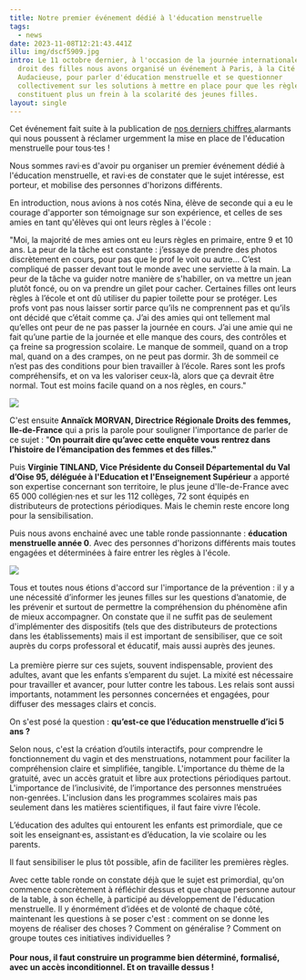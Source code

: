 ```yaml
---
title: Notre premier événement dédié à l'éducation menstruelle
tags:
  - news
date: 2023-11-08T12:21:43.441Z
illu: img/dscf5909.jpg
intro: Le 11 octobre dernier, à l'occasion de la journée internationale pour le
  droit des filles nous avons organisé un événement à Paris, à la Cité
  Audacieuse, pour parler d'éducation menstruelle et se questionner
  collectivement sur les solutions à mettre en place pour que les règles ne
  constituent plus un frein à la scolarité des jeunes filles.
layout: single
---
```

Cet événement fait suite à la publication de [nos derniers chiffres ](https://educationmenstruelle.regleselementaires.com/)alarmants qui nous poussent à réclamer urgemment la mise en place de l'éducation menstruelle pour tous·tes !

Nous sommes ravi·es d'avoir pu organiser un premier événement dédié à l'éducation menstruelle, et ravi·es de constater que le sujet intéresse, est porteur, et mobilise des personnes d'horizons différents.

En introduction, nous avions à nos cotés Nina, élève de seconde qui a eu le courage d'apporter son témoignage sur son expérience, et celles de ses amies en tant qu'élèves qui ont leurs règles à l'école : 

"Moi, la majorité de mes amies ont eu leurs règles en primaire, entre 9 et 10 ans. La peur de la tâche est constante : j’essaye de prendre des photos discrètement en cours, pour pas que le prof le voit ou autre… C’est compliqué de passer devant tout le monde avec une serviette à la main. La peur de la tâche va guider notre manière de s'habiller, on va mettre un jean plutôt foncé, ou on va prendre un gilet pour cacher. Certaines filles ont leurs règles à l’école et ont dû utiliser du papier toilette pour se protéger. Les profs vont pas nous laisser sortir parce qu’ils ne comprennent pas et qu’ils ont décidé que c’était comme ça. J’ai des amies qui ont tellement mal qu’elles ont peur de ne pas passer la journée en cours. J’ai une amie qui ne fait qu’une partie de la journée et elle manque des cours, des contrôles et ça freine sa progression scolaire. Le manque de sommeil, quand on a trop mal, quand on a des crampes, on ne peut pas dormir. 3h de sommeil ce n’est pas des conditions pour bien travailler à l’école. Rares sont les profs compréhensifs, et on va les valoriser ceux-là, alors que ça devrait être normal. Tout est moins facile quand on a nos règles, en cours."

![](img/collage.jpg)

C'est ensuite **Annaïck MORVAN, Directrice Régionale Droits des femmes, Ile-de-France** qui a pris la parole pour souligner l'importance de parler de ce sujet : "**On pourrait dire qu’avec cette enquête vous rentrez dans l’histoire de l’émancipation des femmes et des filles."**

Puis **Virginie TINLAND, Vice Présidente du Conseil Départemental du Val d’Oise 95, déléguée à l'Education et l'Enseignement Supérieur** a apporté son expertise concernant son territoire, le plus jeune d'Ile-de-France avec 65 000 collégien·nes et sur les 112 collèges, 72 sont équipés en distributeurs de protections périodiques. Mais le chemin reste encore long pour la sensibilisation.



Puis nous avons enchainé avec une table ronde passionnante : **éducation menstruelle année 0**. Avec des personnes d'horizons différents mais toutes engagées et déterminées à faire entrer les règles à l'école.

![](img/tableronde.png)

Tous et toutes nous étions d'accord sur l'importance de la prévention : il y a une nécessité d’informer les jeunes filles sur les questions d’anatomie, de les prévenir et surtout de permettre la compréhension du phénomène afin de mieux accompagner. On constate que il ne suffit pas de seulement d'implémenter des dispositifs (tels que des distributeurs de protections dans les établissements) mais il est important de sensibiliser, que ce soit auprès du corps professoral et éducatif, mais aussi auprès des jeunes. \
\
La première pierre sur ces sujets, souvent indispensable, provient des adultes, avant que les enfants s’emparent du sujet. La mixité est nécessaire pour travailler et avancer, pour lutter contre les tabous. Les relais sont aussi importants, notamment les personnes concernées et engagées, pour diffuser des messages clairs et concis. 

On s'est posé la question : **qu’est-ce que l’éducation menstruelle d’ici 5 ans ?** 

Selon nous, c'est la création d’outils interactifs, pour comprendre le fonctionnement du vagin et des menstruations, notamment pour faciliter la compréhension claire et simplifiée, tangible. L'importance du thème de la gratuité, avec un accès gratuit et libre aux protections périodiques partout. L'importance de l’inclusivité, de l’importance des personnes menstruées non-genrées. L'inclusion dans les programmes scolaires mais pas seulement dans les matières scientifiques, il faut faire vivre l’école. 

L’éducation des adultes qui entourent les enfants est primordiale, que ce soit les enseignant·es, assistant·es d’éducation, la vie scolaire ou les parents. 

Il faut sensibiliser le plus tôt possible, afin de faciliter les premières règles.

Avec cette table ronde on constate déjà que le sujet est primordial, qu'on commence concrètement à réfléchir dessus et que chaque personne autour de la table, à son échelle, à participé au développement de l'éducation menstruelle. Il y énormément d’idées et de volonté de chaque côté, maintenant les questions à se poser c'est : comment on se donne les moyens de réaliser des choses ? Comment on généralise ? Comment on groupe toutes ces initiatives individuelles ?\
\
**Pour nous, il faut construire un programme bien déterminé, formalisé, avec un accès inconditionnel. Et on travaille dessus !**